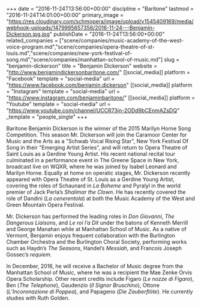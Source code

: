 +++
date = "2016-11-24T13:56:00+00:00"
discipline = "Baritone"
lastmod = "2016-11-24T14:01:00+00:00"
primary_image = "https://res.cloudinary.com/schmopera/image/upload/v1545409169/media/webhook-uploads/1479995657356/2016-11-24---Benjamin-Dickerson.jpg.jpg"
publishDate = "2016-11-24T13:56:00+00:00"
related_companies = ["scene/companies/music-academy-of-the-west-voice-program.md","scene/companies/opera-theatre-of-st-louis.md","scene/companies/new-york-festival-of-song.md","scene/companies/manhattan-school-of-music.md"]
slug = "benjamin-dickerson"
title = "Benjamin Dickerson"
website = "http://www.benjamindickersonbaritone.com/"
[[social_media]]
platform = "Facebook"
template = "social-media"
url = "https://www.facebook.com/benjamin.dickerson"
[[social_media]]
platform = "Instagram"
template = "social-media"
url = "https://www.instagram.com/benjaminbaritone/"
[[social_media]]
platform = "Youtube"
template = "social-media"
url = "https://www.youtube.com/channel/UCCR73jn-2ODd9bCEnmAZsDQ"
_template = "people_single"
+++

Baritone Benjamin Dickerson is the winner of the 2015 Marilyn Horne Song Competition. This season Mr. Dickerson will join the Caramoor Center for Music and the Arts as a "Schwab Vocal Rising Star", New York Festival Of Song in their "Emerging Artist Series", and will return to Opera Theatre of Saint Louis as a Gerdine Young Artist. His recent national recital tour culminated in a performance event in The Greene Space in New York, broadcast live on WQXR, where he was joined by Isabel Leonard and Marilyn Horne. Equally at home on operatic stages, Mr. Dickerson recently appeared with Opera Theatre of St. Louis as a Gerdine Young Artist, covering the roles of Schaunard in *La Boheme* and Pyralyl in the world premier of Jack Perla’s *Shalimar the Clown*. He has recently covered the role of Dandini (*La cenerentola*) at both the Music Academy of the West and Green Mountain Opera Festival.

Mr. Dickerson has performed the leading roles in *Don Giovanni*, *The Dangerous Liaisons*, and *Le roi l’a Dit* under the batons of Kenneth Merrill and George Manahan while at Manhattan School of Music. As a native of Vermont, Benjamin enjoys frequent collaboration with the Burlington Chamber Orchestra and the Burlington Choral Society, performing works such as Haydn’s *The Seasons*, Handel’s *Messiah*, and Francois Joseph Gossec’s *requiem*.

In December, 2016, he will receive a Bachelor of Music degree from the Manhattan School of Music, where he was a recipient the Mae Zenke Orvis Opera Scholarship. Other recent credits include Figaro (*Le nozze di Figaro*), Ben (*The Telephone*), Gaudenzio (*Il Signor Bruschino*), Ottone (*L’Incoronazione di Poppea*), and Papageno (*Die Zauberflöte*). He currently studies with Ruth Golden.
